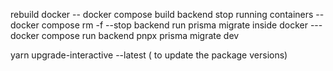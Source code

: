 rebuild docker -- docker compose build backend
stop running containers -- docker compose rm -f --stop backend
run prisma migrate inside docker --- docker compose run backend pnpx prisma migrate dev


yarn upgrade-interactive --latest  ( to update the package versions)